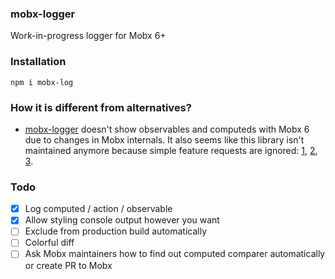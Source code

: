 ### mobx-logger
Work-in-progress logger for Mobx 6+

### Installation

```
npm i mobx-log
```

### How it is different from alternatives?
- [mobx-logger](https://github.com/winterbe/mobx-logger) doesn't show observables and computeds with Mobx 6 due to changes in Mobx internals. It also seems like this library isn't maintained anymore because simple feature requests are ignored: [1](https://github.com/winterbe/mobx-logger/issues/20), [2](https://github.com/winterbe/mobx-logger/issues/17), [3](https://github.com/winterbe/mobx-logger/issues/5).

### Todo
- [x] Log computed / action / observable
- [x] Allow styling console output however you want
- [ ] Exclude from production build automatically
- [ ] Colorful diff
- [ ] Ask Mobx maintainers how to find out computed comparer automatically or create PR to Mobx
